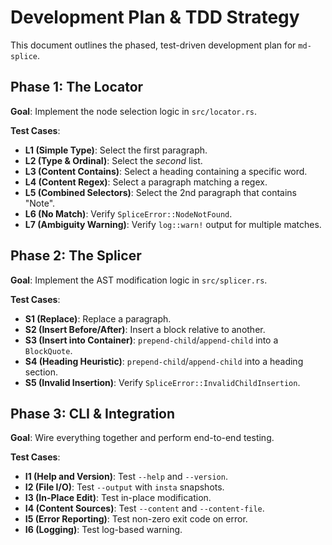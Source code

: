 # Development Plan & TDD Strategy

This document outlines the phased, test-driven development plan for `md-splice`.

## Phase 1: The Locator

**Goal**: Implement the node selection logic in `src/locator.rs`.

**Test Cases**:
- **L1 (Simple Type)**: Select the first paragraph.
- **L2 (Type & Ordinal)**: Select the *second* list.
- **L3 (Content Contains)**: Select a heading containing a specific word.
- **L4 (Content Regex)**: Select a paragraph matching a regex.
- **L5 (Combined Selectors)**: Select the 2nd paragraph that contains "Note".
- **L6 (No Match)**: Verify `SpliceError::NodeNotFound`.
- **L7 (Ambiguity Warning)**: Verify `log::warn!` output for multiple matches.

## Phase 2: The Splicer

**Goal**: Implement the AST modification logic in `src/splicer.rs`.

**Test Cases**:
- **S1 (Replace)**: Replace a paragraph.
- **S2 (Insert Before/After)**: Insert a block relative to another.
- **S3 (Insert into Container)**: `prepend-child`/`append-child` into a `BlockQuote`.
- **S4 (Heading Heuristic)**: `prepend-child`/`append-child` into a heading section.
- **S5 (Invalid Insertion)**: Verify `SpliceError::InvalidChildInsertion`.

## Phase 3: CLI & Integration

**Goal**: Wire everything together and perform end-to-end testing.

**Test Cases**:
- **I1 (Help and Version)**: Test `--help` and `--version`.
- **I2 (File I/O)**: Test `--output` with `insta` snapshots.
- **I3 (In-Place Edit)**: Test in-place modification.
- **I4 (Content Sources)**: Test `--content` and `--content-file`.
- **I5 (Error Reporting)**: Test non-zero exit code on error.
- **I6 (Logging)**: Test log-based warning.

